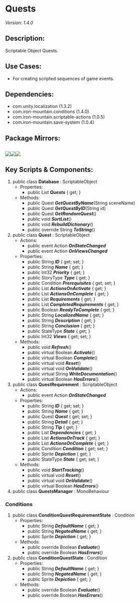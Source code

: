 # Quests
*Version: 1.4.0*
## Description: 
Scriptable Object Quests.
## Use Cases: 
* For creating scripted sequences of game events.
## Dependencies: 
* com.unity.localization (1.3.2)
* com.iron-mountain.conditions (1.4.0)
* com.iron-mountain.scriptable-actions (1.0.5)
* com.iron-mountain.save-system (1.0.4)
## Package Mirrors: 
[<img src='https://img.itch.zone/aW1nLzEzNzQ2ODk4LnBuZw==/original/Rv4m96.png'>](https://iron-mountain.itch.io/quests)[<img src='https://img.itch.zone/aW1nLzEzNzQ2ODg3LnBuZw==/original/npRUfq.png'>](https://github.com/Iron-Mountain-Software/quests.git)[<img src='https://img.itch.zone/aW1nLzEzNzQ2ODkyLnBuZw==/original/Fq0ORM.png'>](https://www.npmjs.com/package/com.iron-mountain.quests)
---
## Key Scripts & Components: 
1. public class **Database** : ScriptableObject
   * Properties: 
      * public List<Quest> ***Quests***  { get; }
   * Methods: 
      * public Quest ***GetQuestByName***(String sceneName)
      * public Quest ***GetQuestByID***(String id)
      * public Quest ***GetRandomQuest***()
      * public void ***SortList***()
      * public void ***RebuildDictionary***()
      * public override String ***ToString***()
1. public class **Quest** : ScriptableObject
   * Actions: 
      * public event Action ***OnStateChanged*** 
      * public event Action ***OnViewsChanged*** 
   * Properties: 
      * public String ***ID***  { get; set; }
      * public String ***Name***  { get; }
      * public Int32 ***Priority***  { get; }
      * public StoryType ***Type***  { get; }
      * public Condition ***Prerequisites***  { get; set; }
      * public List<ScriptableAction> ***ActionsOnActivate***  { get; }
      * public List<ScriptableAction> ***ActionsOnComplete***  { get; }
      * public List<QuestRequirement> ***Requirements***  { get; }
      * public List<QuestRequirement> ***CompletedRequirements***  { get; }
      * public Boolean ***ReadyToComplete***  { get; }
      * public String ***LocalizedName***  { get; }
      * public String ***Description***  { get; }
      * public String ***Conclusion***  { get; }
      * public StateType ***State***  { get; }
      * public Int32 ***Views***  { get; set; }
   * Methods: 
      * public void ***Refresh***()
      * public virtual Boolean ***Activate***()
      * public virtual Boolean ***Complete***()
      * public virtual void ***Reset***()
      * public virtual void ***OnValidate***()
      * public virtual String ***WriteDocumentation***()
      * public virtual Boolean ***HasErrors***()
1. public class **QuestRequirement** : ScriptableObject
   * Actions: 
      * public event Action ***OnStateChanged*** 
   * Properties: 
      * public String ***ID***  { get; set; }
      * public String ***Name***  { get; }
      * public Quest ***Quest***  { get; set; }
      * public String ***Detail***  { get; }
      * public String ***Tip***  { get; }
      * public List<QuestRequirement> ***Dependencies***  { get; }
      * public List<ScriptableAction> ***ActionsOnTrack***  { get; }
      * public List<ScriptableAction> ***ActionsOnComplete***  { get; }
      * public Condition ***Condition***  { get; set; }
      * public Sprite ***Depiction***  { get; }
      * public StateType ***State***  { get; set; }
   * Methods: 
      * public void ***StartTracking***()
      * public virtual void ***Reset***()
      * public virtual void ***OnValidate***()
      * public virtual Boolean ***HasErrors***()
1. public class **QuestsManager** : MonoBehaviour
### Conditions
1. public class **ConditionQuestRequirementState** : Condition
   * Properties: 
      * public String ***DefaultName***  { get; }
      * public String ***NegatedName***  { get; }
      * public Sprite ***Depiction***  { get; }
   * Methods: 
      * public override Boolean ***Evaluate***()
      * public override Boolean ***HasErrors***()
1. public class **ConditionQuestState** : Condition
   * Properties: 
      * public String ***DefaultName***  { get; }
      * public String ***NegatedName***  { get; }
      * public Sprite ***Depiction***  { get; }
   * Methods: 
      * public override Boolean ***Evaluate***()
      * public override Boolean ***HasErrors***()
